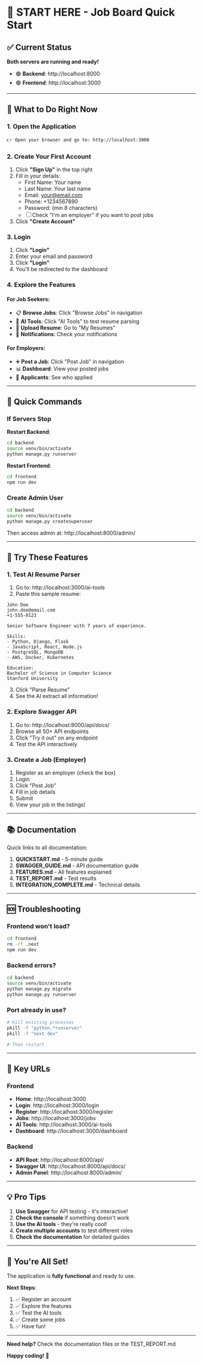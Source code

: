 # 🚀 START HERE - Job Board Quick Start

## ✅ Current Status

**Both servers are running and ready!**

- 🟢 **Backend**: http://localhost:8000
- 🟢 **Frontend**: http://localhost:3000

---

## 🎯 What to Do Right Now

### 1. Open the Application
```
👉 Open your browser and go to: http://localhost:3000
```

### 2. Create Your First Account
1. Click **"Sign Up"** in the top right
2. Fill in your details:
   - First Name: Your name
   - Last Name: Your last name
   - Email: your@email.com
   - Phone: +1234567890
   - Password: (min 8 characters)
   - ☐ Check "I'm an employer" if you want to post jobs
3. Click **"Create Account"**

### 3. Login
1. Click **"Login"**
2. Enter your email and password
3. Click **"Login"**
4. You'll be redirected to the dashboard

### 4. Explore the Features

#### For Job Seekers:
- 📋 **Browse Jobs**: Click "Browse Jobs" in navigation
- 🤖 **AI Tools**: Click "AI Tools" to test resume parsing
- 📄 **Upload Resume**: Go to "My Resumes"
- 🔔 **Notifications**: Check your notifications

#### For Employers:
- ➕ **Post a Job**: Click "Post Job" in navigation
- 📊 **Dashboard**: View your posted jobs
- 👥 **Applicants**: See who applied

---

## 🔧 Quick Commands

### If Servers Stop

**Restart Backend**:
```bash
cd backend
source venv/bin/activate
python manage.py runserver
```

**Restart Frontend**:
```bash
cd frontend
npm run dev
```

### Create Admin User
```bash
cd backend
source venv/bin/activate
python manage.py createsuperuser
```
Then access admin at: http://localhost:8000/admin/

---

## 🎨 Try These Features

### 1. Test AI Resume Parser
1. Go to: http://localhost:3000/ai-tools
2. Paste this sample resume:
```
John Doe
john.doe@email.com
+1-555-0123

Senior Software Engineer with 7 years of experience.

Skills:
- Python, Django, Flask
- JavaScript, React, Node.js
- PostgreSQL, MongoDB
- AWS, Docker, Kubernetes

Education:
Bachelor of Science in Computer Science
Stanford University
```
3. Click "Parse Resume"
4. See the AI extract all information!

### 2. Explore Swagger API
1. Go to: http://localhost:8000/api/docs/
2. Browse all 50+ API endpoints
3. Click "Try it out" on any endpoint
4. Test the API interactively

### 3. Create a Job (Employer)
1. Register as an employer (check the box)
2. Login
3. Click "Post Job"
4. Fill in job details
5. Submit
6. View your job in the listings!

---

## 📚 Documentation

Quick links to all documentation:

1. **QUICKSTART.md** - 5-minute guide
2. **SWAGGER_GUIDE.md** - API documentation guide
3. **FEATURES.md** - All features explained
4. **TEST_REPORT.md** - Test results
5. **INTEGRATION_COMPLETE.md** - Technical details

---

## 🆘 Troubleshooting

### Frontend won't load?
```bash
cd frontend
rm -rf .next
npm run dev
```

### Backend errors?
```bash
cd backend
source venv/bin/activate
python manage.py migrate
python manage.py runserver
```

### Port already in use?
```bash
# Kill existing processes
pkill -f "python.*runserver"
pkill -f "next dev"

# Then restart
```

---

## 🎯 Key URLs

### Frontend
- **Home**: http://localhost:3000
- **Login**: http://localhost:3000/login
- **Register**: http://localhost:3000/register
- **Jobs**: http://localhost:3000/jobs
- **AI Tools**: http://localhost:3000/ai-tools
- **Dashboard**: http://localhost:3000/dashboard

### Backend
- **API Root**: http://localhost:8000/api/
- **Swagger UI**: http://localhost:8000/api/docs/
- **Admin Panel**: http://localhost:8000/admin/

---

## 💡 Pro Tips

1. **Use Swagger** for API testing - it's interactive!
2. **Check the console** if something doesn't work
3. **Use the AI tools** - they're really cool!
4. **Create multiple accounts** to test different roles
5. **Check the documentation** for detailed guides

---

## 🎉 You're All Set!

The application is **fully functional** and ready to use.

**Next Steps**:
1. ✅ Register an account
2. ✅ Explore the features
3. ✅ Test the AI tools
4. ✅ Create some jobs
5. ✅ Have fun!

---

**Need help?** Check the documentation files or the TEST_REPORT.md

**Happy coding!** 🚀
